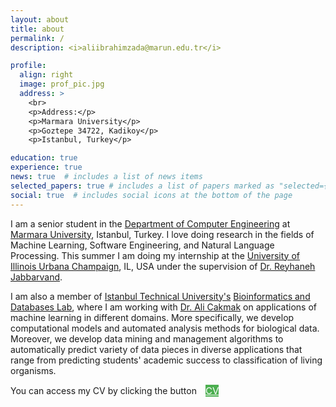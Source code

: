 ```yaml
---
layout: about
title: about
permalink: /
description: <i>aliibrahimzada@marun.edu.tr</i>

profile:
  align: right
  image: prof_pic.jpg
  address: >
    <br>
    <p>Address:</p>
    <p>Marmara University</p>
    <p>Goztepe 34722, Kadikoy</p>
    <p>Istanbul, Turkey</p>

education: true
experience: true
news: true  # includes a list of news items
selected_papers: true # includes a list of papers marked as "selected={true}"
social: true  # includes social icons at the bottom of the page
---
```


I am a senior student in the <a href="http://cse.eng.marmara.edu.tr/en" target="blank">Department of Computer Engineering</a> at <a href="https://www.marmara.edu.tr/en" target="blank">Marmara University</a>, Istanbul, Turkey. I love doing research in the fields of Machine Learning, Software Engineering, and Natural Language Processing. This summer I am doing my internship at the <a href="https://www.illinois.edu" target="blank">University of Illinois Urbana Champaign</a>, IL, USA under the supervision of <a href="https://reyhaneh.cs.illinois.edu/" target="blank">Dr. Reyhaneh Jabbarvand</a>.

I am also a member of <a href="https://www.itu.edu.tr/en/homepage" target="blank">Istanbul Technical University's</a> <a href="https://bioinformatics.itu.edu.tr/" target="blank">Bioinformatics and Databases Lab</a>, where I am working with <a href="https://web.itu.edu.tr/alicakmak/" target="blank">Dr. Ali Cakmak</a> on applications of machine learning in different domains. More specifically, we develop computational models and automated analysis methods for biological data. Moreover, we develop data mining and management algorithms to automatically predict variety of data pieces in diverse applications that range from predicting students' academic success to classification of living organisms.

You can access my CV by clicking the button&emsp;<a style="background-color: #4CAF50; font-size: 15px; color: white;" class="btn line-btn-dark btn-icon btn-radius" href="/assets/pdf/cv.pdf" target="blank">CV</a>